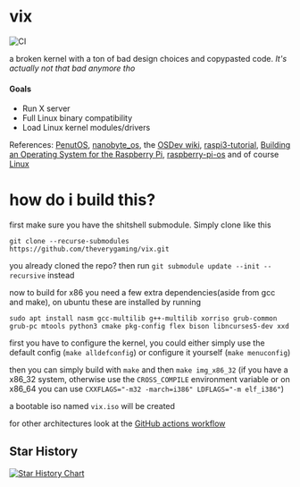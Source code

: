 # vix
![CI](https://github.com/theverygaming/vix/actions/workflows/workflow.yml/badge.svg)

a broken kernel with a ton of bad design choices and copypasted code. _It's actually not that bad anymore tho_

#### Goals
- Run X server
- Full Linux binary compatibility
- Load Linux kernel modules/drivers

References: [PenutOS](https://github.com/AlexandreRouma/PenutOS/), [nanobyte_os](https://github.com/chibicitiberiu/nanobyte_os), the [OSDev wiki](https://wiki.osdev.org), [raspi3-tutorial](https://github.com/bztsrc/raspi3-tutorial), [Building an Operating System for the Raspberry Pi](https://jsandler18.github.io/), [raspberry-pi-os](https://s-matyukevich.github.io/raspberry-pi-os/) and of course [Linux](https://github.com/torvalds/linux)
# how do i build this?

first make sure you have the shitshell submodule. Simply clone like this
```
git clone --recurse-submodules https://github.com/theverygaming/vix.git
```

you already cloned the repo? then run ``git submodule update --init --recursive`` instead

now to build for x86 you need a few extra dependencies(aside from gcc and make), on ubuntu these are installed by running
```
sudo apt install nasm gcc-multilib g++-multilib xorriso grub-common grub-pc mtools python3 cmake pkg-config flex bison libncurses5-dev xxd
```

first you have to configure the kernel, you could either simply use the default config (``make alldefconfig``) or configure it yourself (``make menuconfig``)

then you can simply build with ``make`` and then ``make img_x86_32`` (if you have a x86_32 system, otherwise use the ``CROSS_COMPILE`` environment variable or on x86_64 you can use ``CXXFLAGS="-m32 -march=i386" LDFLAGS="-m elf_i386"``)

a bootable iso named ``vix.iso`` will be created

for other architectures look at the [GitHub actions workflow](.github/workflows/workflow.yml)

## Star History

<a href="https://star-history.com/#theverygaming/vix&Date">
  <picture>
    <source media="(prefers-color-scheme: dark)" srcset="https://api.star-history.com/svg?repos=theverygaming/vix&type=Date&theme=dark" />
    <source media="(prefers-color-scheme: light)" srcset="https://api.star-history.com/svg?repos=theverygaming/vix&type=Date" />
    <img alt="Star History Chart" src="https://api.star-history.com/svg?repos=theverygaming/vix&type=Date" />
  </picture>
</a>
